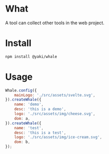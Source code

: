 # What

A tool can collect other tools in the web project.

# Install

```bash
npm install @yaki/whale
```

# Usage

```js
Whale.config({
    mainLogo: './src/assets/svelte.svg',
}).createWhale({
    name: 'demo',
    desc: 'this is a demo',
    logo: './src/assets/img/cheese.svg',
    dom: a,
}).createWhale({
    name: 'test',
    desc: 'this is a test',
    logo: './src/assets/img/ice-cream.svg',
    dom: b,
});
```
